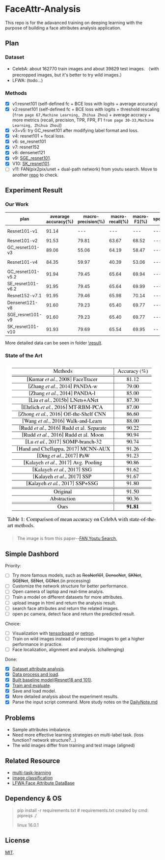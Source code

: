 # FaceAttr-Analysis

This repo is for the adavanced training on deeping learning with the purpose of building a face attributes analysis application.

## Plan

### Dataset

- CelebA: about 162770 train images and  about 39829 test images. （with precropped images, but it's better to try wild images.）
- LFWA: (todo...)  

### Methods

- [x] v1:resnet101 (self-defined fc + BCE loss with logits + average accuracy)
- [x] v2:resnet101  (self-defined fc + BCE loss with logits + threshold rescaling (`from page 67,Machine Learning, Zhihua Zhou`) + average accracy + more metrics (recall, precision, TPR, FPR, F1 `from page 30-33,Machine Learning, Zhihua Zhou`))
- [x] v3+v5: try GC_resnet101 after modifying label format and loss. 
- [x] v4: resnet101 + focal loss.
- [x] v6: se_resnet101
- [x] v7: resnet152
- [x] v8: densenet121
- [x] v9: [SGE_resnet101](https://arxiv.org/pdf/1905.09646.pdf).
- [x] V10: [SK_resnet101](https://arxiv.org/pdf/1903.06586.pdf).
- [ ] v11: FAN(pix2pix/unet + dual-path network) from youtu search. Move to another [repo](https://github.com/JoshuaQYH/pytorch.FAN) to check.

## Experiment Result

### Our Work

| plan | avearage accuracy(%)| macro-precision(%) | macro-recall(%) | macro-F1(%) | speed(pictures/s)| comment |
| ---- | -----| ---- | ----- | ----- | --- |  ---- |
| Resnet101-v1  |  91.14 |--- | ---| ---| ---|test on val&test dataset|
| Resnet101-v2 | 91.53 | 79.81 | 63.67 | 68.52 | ---| test dataset|
| GC_resnet101-v3 | 89.06| 55.06| 64.19 | 58.47 |---| test&val dataset |
| Resnet101-v4 | 84.35| 59.97| 40.39| 53.06 |---| test dataset(deprecated)|  
| GC_resnet101-v5.2 | 91.94| 79.45 |65.64 |69.94|---| a finetuned version on test dataset|
| SE_resnet101-v6.2 | 91.95 | 79.45 | 65.64 | 69.99 |---  |test dataset|
| Resnet152-v7.1 | 91.95 | 79.46 | 65.98 | 70.14 | --- | test dataset|
| Densenet121-v8| 91.60 | 79.23 | 65.40 | 69.77 | --- | test dataset |
| SGE_resnet101-v9 | 91.60 | 79.23 | 65.40 | 69.77| ---|test dataset |
| SK_resnet101-v10 | 91.93 | 79.69 | 65.54 | 69.95| -- | test dataset|

More detailed data can be seen in folder [\result](https://github.com/JoshuaQYH/FaceAttr-Analysis/blob/master/result/).

### State of the Art

![State of the art](https://raw.githubusercontent.com/JoshuaQYH/blogImage/master/celeba.png)
> The image is from this paper--[FAN,Youtu Search,](https://www.ijcai.org/proceedings/2018/102)

## Simple Dashbord

Priority:

- [ ] Try more famous models, such as ~~ResNet101~~, ~~DenseNet~~, ~~SKNet~~, ~~SGENet~~, ~~SENet~~, ~~GCNet~~.(in processing)
- [ ] Customize the network structure for better performance.
- [ ] Open camera of laptop and real-time analyis.
- [ ] Train a model on different datasets for more attributes.
- [ ] upload image in html and return the analysis result.
- [ ] search face attributes and return the related images.
- [ ] open pc camera, detect face and return the predicted result.

Choice:

- [ ] Visualization with [tensorboard](https://github.com/lanpa/tensorboardX) or [netron](https://github.com/lutzroeder/netron).
- [ ] Train on wild images instead of precroped images to get a higher performance in practice.
- [ ] Face localization, alignment and analysis. (challenging)

Done:

- [x] [Dataset attribute analysis](https://github.com/JoshuaQYH/FaceAttr-Analysis/blob/master/analysis_attr.py).
- [x] [Data process and load](https://github.com/JoshuaQYH/FaceAttr-Analysis/blob/master/CelebA.py).
- [x] [Built baseline model(Resnet18 and 101)](https://github.com/JoshuaQYH/FaceAttr-Analysis/blob/master/FaceAttr_baseline_model.py).
- [x] [Train and evaluate](https://github.com/JoshuaQYH/FaceAttr-Analysis/blob/master/solver.py).
- [x] Save and load model.
- [x] More detailed analysis about the experiment results.
- [x] Parse the input script command.
More study notes on the [DailyNote.md](https://github.com/JoshuaQYH/FaceAttr-Analysis/blob/master/DailyNote.md)

## Problems

- Sample attributes imbalance.
- Need more effective learning strategies on multi-label task. (loss function? network structure?...)
- The wild images differ from training and test image (aligned)

## Related Resource

- [multi-task-learning](https://paperswithcode.com/task/multi-task-learning)
- [image classification](https://paperswithcode.com/task/image-classification)
- [LFWA Face Attribute DataBase](http://vis-www.cs.umass.edu/lfw/)

## Dependency & OS

> pip install -r requirements.txt   # requirements.txt created by cmd: pipreqs ./
> 
> linux 16.0.1

## License

[MIT](https://github.com/JoshuaQYH/FaceAttr-Analysis/blob/master/LICENSE).
